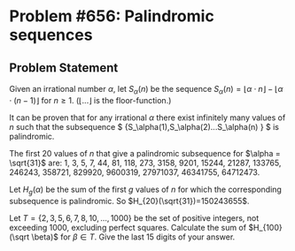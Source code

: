 # Problem #656: Palindromic sequences 

## Problem Statement 


Given an irrational number $\alpha$, let $S_\alpha(n)$ be the sequence $S_\alpha(n)=\lfloor {\alpha \cdot n} \rfloor - \lfloor {\alpha \cdot (n-1)} \rfloor$ for $n \ge 1$. 
($\lfloor ... \rfloor$ is the floor-function.)


It can be proven that for any irrational $\alpha$ there exist infinitely many values of $n$ such that the subsequence $ \{S_\alpha(1),S_\alpha(2)...S_\alpha(n) \} $ is palindromic.

The first 20 values of $n$  that give a palindromic subsequence for $\alpha = \sqrt{31}$ are:
1, 3, 5, 7, 44, 81, 118, 273, 3158, 9201, 15244, 21287, 133765, 246243, 358721, 829920, 9600319, 27971037, 46341755, 64712473.

Let $H_g(\alpha)$ be the sum of the first $g$ values of $n$  for which the corresponding subsequence is palindromic.
So $H_{20}(\sqrt{31})=150243655$.

Let $T=\{2,3,5,6,7,8,10,...,1000\}$ be the set of positive integers, not exceeding 1000, excluding perfect squares.
Calculate the sum of $H_{100}(\sqrt \beta)$ for  $\beta \in T$. Give the last 15 digits of your answer.

